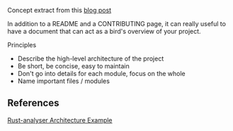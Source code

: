 Concept extract from this [blog post](https://matklad.github.io//2021/02/06/ARCHITECTURE.md.html)

In addition to a README and a CONTRIBUTING page, it can really useful to have a document that can act as a bird's overview of your project.

Principles
* Describe the high-level architecture of the project
* Be short, be concise, easy to maintain
* Don't go into details for each module, focus on the whole
* Name important files / modules

## References

[Rust-analyser Architecture Example](https://github.com/rust-analyzer/rust-analyzer/blob/d7c99931d05e3723d878bea5dc26766791fa4e69/docs/dev/architecture.md)